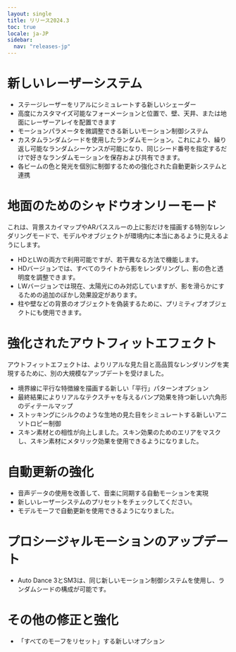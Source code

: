 ```yaml
---
layout: single
title: リリース2024.3
toc: true
locale: ja-JP
sidebar:
  nav: "releases-jp"
---
```

# 新しいレーザーシステム
* ステージレーザーをリアルにシミュレートする新しいシェーダー
* 高度にカスタマイズ可能なフォーメーションと位置で、壁、天井、または地面にレーザーアレイを配置できます
* モーションパラメータを微調整できる新しいモーション制御システム
* カスタムランダムシードを使用したランダムモーション。これにより、繰り返し可能なランダムシーケンスが可能になり、同じシード番号を指定するだけで好きなランダムモーションを保存および共有できます。
* 各ビームの色と発光を個別に制御するための強化された自動更新システムと連携

# 地面のためのシャドウオンリーモード
これは、背景スカイマップやARパススルーの上に影だけを描画する特別なレンダリングモードで、モデルやオブジェクトが環境内に本当にあるように見えるようにします。
* HDとLWの両方で利用可能ですが、若干異なる方法で機能します。
* HDバージョンでは、すべてのライトから影をレンダリングし、影の色と透明度を調整できます。
* LWバージョンでは現在、太陽光にのみ対応していますが、影を滑らかにするための追加のぼかし効果設定があります。
* 柱や壁などの背景のオブジェクトを偽装するために、プリミティブオブジェクトにも使用できます。

# 強化されたアウトフィットエフェクト
アウトフィットエフェクトは、よりリアルな見た目と高品質なレンダリングを実現するために、別の大規模なアップデートを受けました。
* 境界線に平行な特徴線を描画する新しい「平行」パターンオプション
* 最終結果によりリアルなテクスチャを与えるバンプ効果を持つ新しい六角形のディテールマップ
* ストッキングにシルクのような生地の見た目をシミュレートする新しいアニソトロピー制御
* スキン素材との相性が向上しました。スキン効果のためのエリアをマスクし、スキン素材にメタリック効果を使用できるようになりました。

# 自動更新の強化
* 音声データの使用を改善して、音楽に同期する自動モーションを実現
* 新しいレーザーシステムのプリセットをチェックしてください。
* モデルモーフで自動更新を使用できるようになりました。

# プロシージャルモーションのアップデート
* Auto Dance 3とSM3は、同じ新しいモーション制御システムを使用し、ランダムシードの構成が可能です。

# その他の修正と強化
* 「すべてのモーフをリセット」する新しいオプション
